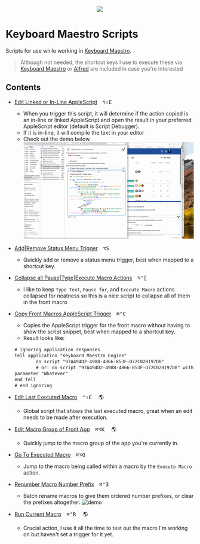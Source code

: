 <p align="center">
<img src="https://www.stairways.com/img/keyboardmaestro-256.png">
</p>

# Keyboard Maestro Scripts

Scripts for use while working in [Keyboard Maestro][kmapp].
> Although not needed, the shortcut keys I use to execute these via [Keyboard Maestro][kmapp] or [Alfred][alfredapp] are included in case you're interested

## Contents

- [Edit Linked or In-Line AppleScript][c02bcb30]&emsp;<kbd>⌥</kbd><kbd>⇧</kbd><kbd>E</kbd>
  - When you trigger this script, it will determine if the action copied is an
    in-line or linked AppleScript and open the result in your preferred AppleScript
    editor (default is Script Debugger).
  - If it is in-line, it will compile the text in your editor
  - Check out the demo below.<br>
    ![demo](../imgs/km-editscript.gif)

- [Add|Remove Status Menu Trigger][c2d0b8f9]&emsp;<kbd>⌥</kbd><kbd>S</kbd>
    - Quickly add or remove a status menu trigger, best when mapped to a shortcut key.

- [Collapse all Pause|Type|Execute Macro Actions][a0794034]&emsp;<kbd>⌥</kbd><kbd>⌃</kbd><kbd>[</kbd>
    - I like to keep `Type Text`, `Pause for`, and `Execute Macro` actions collapsed for neatness so this is a nice script to collapse all of them in the front macro

- [Copy Front Macros AppleScript Trigger][d4cdec98]&emsp;<kbd>⌘</kbd><kbd>⌃</kbd><kbd>C</kbd>
    - Copies the AppleScript trigger for the front macro without having to show the script snippet, best when mapped to a shortcut key.
    - Result looks like:
    ```AppleScript
    # ignoring application responses
    tell application "Keyboard Maestro Engine"
            do script "97A494D2-4988-4B66-853F-D72C028197D8"
            # or: do script "97A494D2-4988-4B66-853F-D72C028197D8" with parameter "Whatever"
    end tell
    # end ignoring
    ```

- [Edit Last Executed Macro][2f47df90]&emsp;<kbd>⌃</kbd><kbd>⇧</kbd><kbd>E</kbd>&emsp; :earth_americas:
    - Global script that shows the last executed macro, great when an edit needs to be made after execution.

- [Edit Macro Group of Front App][bca5fefd]&emsp;<kbd>⌘</kbd><kbd>⌥</kbd><kbd>K</kbd>&emsp; :earth_americas:
    - Quickly jump to the macro group of the app you're currently in.

- [Go To Executed Macro][8f04478c]&emsp;<kbd>⌘</kbd><kbd>⌥</kbd><kbd>G</kbd>
    - Jump to the macro being called within a macro by the `Execute Macro` action.

- [Renumber Macro Number Prefix][7037aad4]&emsp;<kbd>⌘</kbd><kbd>⌃</kbd><kbd>3</kbd>
  - Batch rename macros to give them ordered number prefixes, or clear the prefixes altogether.
![demo](../imgs/renumbermacros.gif)

- [Run Current Macro](./Run-Current-Macro.applescript)&emsp;<kbd>⌘</kbd><kbd>⌃</kbd><kbd>R</kbd>&emsp; :earth_americas:
    - Crucial action, I use it all the time to test out the macro I'm working on but haven't set a trigger for it yet.


[kmapp]: https://www.keyboardmaestro.com/
[alfredapp]: https://www.alfredapp.com/
[c2d0b8f9]: ./Add|Remove-Status-Menu-Trigger
[d4cdec98]: ./Copy-Front-Macros-AppleScript-Trigger.applescript
[c02bcb30]: ./Edit-Linked-or-In-Line-AppleScript.applescript
[2f47df90]: ./Edit-Last-Executed-Macro.applescript
[bca5fefd]: ./Edit-Macro-Group-of-Front-App.applescript
[8f04478c]: ./Go-To-Executed-Macro.applescript
[7037aad4]: ./Renumber-Macro-Prefix-Numbers.applescript
[a0794034]: ./Collapse-All-[Pause|Type|Execute-Macro]-Actions.applescript
